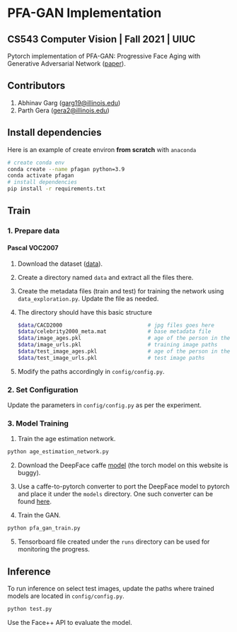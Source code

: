 # PFA-GAN Implementation
## CS543 Computer Vision | Fall 2021 | UIUC

Pytorch implementation of PFA-GAN: Progressive Face Aging with Generative
Adversarial Network ([paper](https://arxiv.org/pdf/2012.03459.pdf)). 

## Contributors
1. Abhinav Garg (garg19@illinois.edu)
2. Parth Gera (gera2@illinois.edu)

## Install dependencies
Here is an example of create environ **from scratch** with `anaconda`

```sh
# create conda env
conda create --name pfagan python=3.9
conda activate pfagan
# install dependencies
pip install -r requirements.txt
```

## Train

### 1. Prepare data

#### Pascal VOC2007

1. Download the dataset ([data](https://bcsiriuschen.github.io/CARC/)).
2. Create a directory named `data` and extract all the files there.
3. Create the metadata files (train and test) for training the network using `data_exploration.py`. Update the file as needed. 
4. The directory should have this basic structure

   ```Bash
   $data/CACD2000                           # jpg files goes here
   $data/celebrity2000_meta.mat             # base metadata file
   $data/image_ages.pkl                     # age of the person in the image for training
   $data/image_urls.pkl                     # training image paths
   $data/test_image_ages.pkl                # age of the person in the image for test
   $data/test_image_urls.pkl                # test image paths
   ```
5. Modify the paths accordingly in `config/config.py`.


### 2. Set Configuration
Update the parameters in `config/config.py` as per the experiment. 

### 3. Model Training

1. Train the age estimation network.
```bash
python age_estimation_network.py 
```
2. Download the DeepFace caffe [model](https://www.robots.ox.ac.uk/~vgg/software/vgg_face/) (the torch model on this website is buggy).

3. Use a caffe-to-pytorch converter to port the DeepFace model to pytorch and place it under the `models` directory. One such converter can be found [here](https://github.com/vadimkantorov/caffemodel2pytorch).

4. Train the GAN.
```bash
python pfa_gan_train.py 
```

5. Tensorboard file created under the `runs` directory can be used for monitoring the progress.

## Inference
To run inference on select test images, update the paths where trained models are located in `config/config.py`.
```bash
python test.py 
```

Use the Face++ API to evaluate the model.
